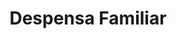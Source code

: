 ---
title: "Despensa Familiar"
url: /san-miguel/despensa-familiar-6-avenida-norte/
shop: supermercado
---